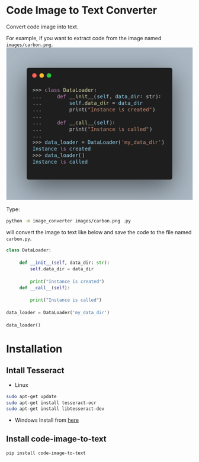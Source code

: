 # Code Image to Text Converter

Convert code image into text.

For example, if you want to extract code from the image named `images/carbon.png`.
![image](images/carbon.png)

Type:
```bash
python -m image_converter images/carbon.png .py
```
will convert the image to text like below and save the code to the file named `carbon.py`.

```python
class DataLoader:

	 def __init__(self, data_dir: str):
		 self.data_dir = data_dir

		 print("Instance is created")
	 def __call__(self):

		 print("Instance is called")

data_loader = DataLoader('my_data_dir')

data_loader()

```

# Installation
## Intall Tesseract
* Linux
```bash
sudo apt-get update
sudo apt-get install tesseract-ocr
sudo apt-get install libtesseract-dev
```

* Windows
Install from [here](https://github.com/UB-Mannheim/tesseract/wiki)
## Install code-image-to-text
```bash
pip install code-image-to-text
```



